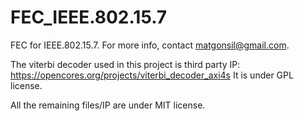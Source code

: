 # FEC_IEEE.802.15.7
FEC for IEEE.802.15.7. For more info, contact matgonsil@gmail.com.

The viterbi decoder used in this project is third party IP:
https://opencores.org/projects/viterbi_decoder_axi4s
It is under GPL license.

All the remaining files/IP are under MIT license.
